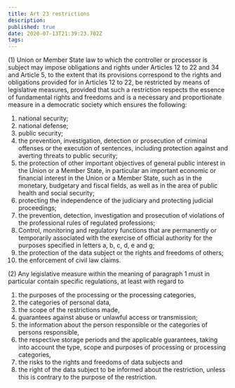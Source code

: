 ```yaml
---
title: Art 23 restrictions
description: 
published: true
date: 2020-07-13T21:39:23.702Z
tags: 
---
```


(1) Union or Member State law to which the controller or processor is subject may impose obligations and rights under Articles 12 to 22 and 34 and Article 5, to the extent that its provisions correspond to the rights and obligations provided for in Articles 12 to 22, be restricted by means of legislative measures, provided that such a restriction respects the essence of fundamental rights and freedoms and is a necessary and proportionate measure in a democratic society which ensures the following:
1. national security;
2. national defense;
1. public security;
1. the prevention, investigation, detection or prosecution of criminal offenses or the execution of sentences, including protection against and averting threats to public security;
1. the protection of other important objectives of general public interest in the Union or a Member State, in particular an important economic or financial interest in the Union or a Member State, such as in the monetary, budgetary and fiscal fields, as well as in the area of public health and social security;
1. protecting the independence of the judiciary and protecting judicial proceedings;
1. the prevention, detection, investigation and prosecution of violations of the professional rules of regulated professions;
1. Control, monitoring and regulatory functions that are permanently or temporarily associated with the exercise of official authority for the purposes specified in letters a, b, c, d, e and g;
1. the protection of the data subject or the rights and freedoms of others;
1. the enforcement of civil law claims.

(2) Any legislative measure within the meaning of paragraph 1 must in particular contain specific regulations, at least with regard to
1. the purposes of the processing or the processing categories,
1. the categories of personal data,
1. the scope of the restrictions made,
1. guarantees against abuse or unlawful access or transmission;
1. the information about the person responsible or the categories of persons responsible,
1. the respective storage periods and the applicable guarantees, taking into account the type, scope and purposes of processing or processing categories,
1. the risks to the rights and freedoms of data subjects and
1. the right of the data subject to be informed about the restriction, unless this is contrary to the purpose of the restriction.